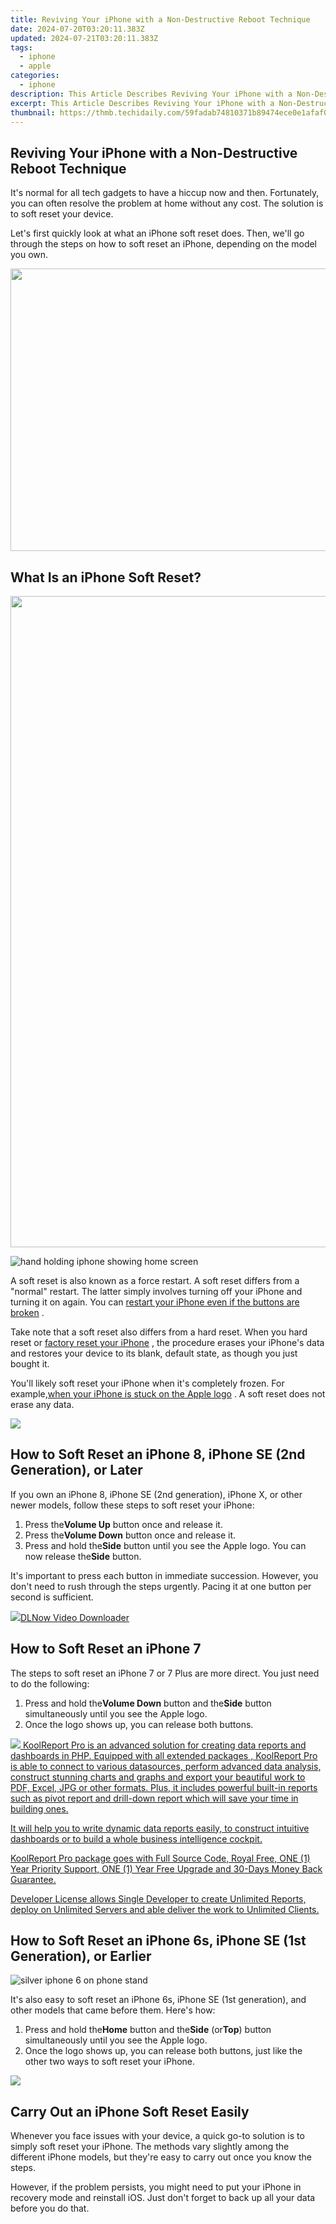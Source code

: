 ```yaml
---
title: Reviving Your iPhone with a Non-Destructive Reboot Technique
date: 2024-07-20T03:20:11.383Z
updated: 2024-07-21T03:20:11.383Z
tags:
  - iphone
  - apple
categories:
  - iphone
description: This Article Describes Reviving Your iPhone with a Non-Destructive Reboot Technique
excerpt: This Article Describes Reviving Your iPhone with a Non-Destructive Reboot Technique
thumbnail: https://thmb.techidaily.com/59fadab74810371b89474ece0e1afaf00b25fe1d9d17efc006ec62a9fbd8fe50.jpg
---
```


## Reviving Your iPhone with a Non-Destructive Reboot Technique

 It's normal for all tech gadgets to have a hiccup now and then. Fortunately, you can often resolve the problem at home without any cost. The solution is to soft reset your device.

 Let's first quickly look at what an iPhone soft reset does. Then, we'll go through the steps on how to soft reset an iPhone, depending on the model you own.

<!-- affiliate ads begin -->
<a href="https://ukaidot.sjv.io/c/5597632/1793234/19578" target="_top" id="1793234"><img src="//a.impactradius-go.com/display-ad/19578-1793234" border="0" alt="" width="678" height="452"/></a><img height="0" width="0" src="https://imp.pxf.io/i/5597632/1793234/19578" style="position:absolute;visibility:hidden;" border="0" />
<!-- affiliate ads end -->
## What Is an iPhone Soft Reset?

<!-- affiliate ads begin -->
<a href="https://tokenmetrics.sjv.io/c/5597632/1864921/20702" target="_top" id="1864921"><img src="//a.impactradius-go.com/display-ad/20702-1864921" border="0" alt="" width="1251" height="1042"/></a>
<!-- affiliate ads end -->
![hand holding iphone showing home screen](https://static1.makeuseofimages.com/wordpress/wp-content/uploads/2022/10/MUO-in-article-image-(1200px-by-600px-21-ratio)-(14).jpg)

 A soft reset is also known as a force restart. A soft reset differs from a "normal" restart. The latter simply involves turning off your iPhone and turning it on again. You can [restart your iPhone even if the buttons are broken](https://www.makeuseof.com/how-to-restart-any-iphone-even-if-the-buttons-are-broken/) .

 Take note that a soft reset also differs from a hard reset. When you hard reset or [factory reset your iPhone](https://www.makeuseof.com/best-methods-factory-reset-iphone-without-password-ios-beta-16/) , the procedure erases your iPhone's data and restores your device to its blank, default state, as though you just bought it.

 You'll likely soft reset your iPhone when it's completely frozen. For example,[when your iPhone is stuck on the Apple logo](https://www.makeuseof.com/fix-iphone-stuck-apple-logo/) . A soft reset does not erase any data.

<!-- affiliate ads begin -->
<a href="https://shop.mondly.com/affiliate.php?ACCOUNT=ATISTUDI&AFFILIATE=108875&PATH=https%3A%2F%2Fwww.mondly.com%3FAFFILIATE%3D108875%26RESOURCE%3D%2BEducational%2B300x600%2B"><img src="https://secure.avangate.com/images/merchant/69c418c33ec2e1a4267fa9bb77fa1428/educational-300x600.gif" border="0"></a>
<!-- affiliate ads end -->
## How to Soft Reset an iPhone 8, iPhone SE (2nd Generation), or Later

 If you own an iPhone 8, iPhone SE (2nd generation), iPhone X, or other newer models, follow these steps to soft reset your iPhone:

1. Press the**Volume Up** button once and release it.
2. Press the**Volume Down** button once and release it.
3. Press and hold the**Side** button until you see the Apple logo. You can now release the**Side** button.

 It's important to press each button in immediate succession. However, you don't need to rush through the steps urgently. Pacing it at one button per second is sufficient.

<!-- affiliate ads begin -->
<a href="https://secure.2checkout.com/order/checkout.php?PRODS=4712430&QTY=1&AFFILIATE=108875&CART=1"><img src="https://secure.avangate.com/images/merchant/c404a5adbf90e09631678b13b05d9d7a/products/dlnow_256.png" border="0">DLNow Video Downloader</a>
<!-- affiliate ads end -->
## How to Soft Reset an iPhone 7

 The steps to soft reset an iPhone 7 or 7 Plus are more direct. You just need to do the following:

1. Press and hold the**Volume Down** button and the**Side** button simultaneously until you see the Apple logo.
2. Once the logo shows up, you can release both buttons.

<!-- affiliate ads begin -->
<a href="https://secure.2checkout.com/order/checkout.php?PRODS=4737285&QTY=1&AFFILIATE=108875&CART=1"><img src="https://secure.avangate.com/images/merchant/b2f83c409ce63012229fb9cd465bdcfe/products/copy_reporting_system.png" border="0">  KoolReport Pro  is an advanced solution for creating data reports and dashboards in PHP. Equipped with all  extended packages , KoolReport Pro is able to connect to various datasources, perform advanced data analysis, construct stunning charts and graphs and export your beautiful work to PDF, Excel, JPG or other formats. Plus, it includes powerful built-in reports such as pivot report and drill-down report which will save your time in building ones. 

 It will help you to write dynamic data reports easily, to construct intuitive dashboards or to build a whole business intelligence cockpit. 

  KoolReport Pro  package goes with Full Source Code, Royal Free, ONE (1) Year Priority Support, ONE (1) Year Free Upgrade and 30-Days Money Back Guarantee. 

  Developer License  allows  Single Developer  to create Unlimited Reports, deploy on Unlimited Servers and able deliver the work to Unlimited Clients. </a>
<!-- affiliate ads end -->
## How to Soft Reset an iPhone 6s, iPhone SE (1st Generation), or Earlier

![silver iphone 6 on phone stand](https://static1.makeuseofimages.com/wordpress/wp-content/uploads/2022/10/MUO-in-article-image-(1200px-by-600px-21-ratio)-(15).jpg)

 It's also easy to soft reset an iPhone 6s, iPhone SE (1st generation), and other models that came before them. Here's how:

1. Press and hold the**Home** button and the**Side** (or**Top**) button simultaneously until you see the Apple logo.
2. Once the logo shows up, you can release both buttons, just like the other two ways to soft reset your iPhone.

<!-- affiliate ads begin -->
<a href="https://shop.manycam.com/order/checkout.php?PRODS=17728032&QTY=1&AFFILIATE=108875&CART=1"><img src="https://secure.avangate.com/images/merchant/8230bea7d54bcdf99cdfe85cb07313d5/mcaffbanner920x120.png" border="0"></a>
<!-- affiliate ads end -->
## Carry Out an iPhone Soft Reset Easily

 Whenever you face issues with your device, a quick go-to solution is to simply soft reset your iPhone. The methods vary slightly among the different iPhone models, but they're easy to carry out once you know the steps.

 However, if the problem persists, you might need to put your iPhone in recovery mode and reinstall iOS. Just don't forget to back up all your data before you do that.

<ins class="adsbygoogle"
     style="display:block"
     data-ad-format="autorelaxed"
     data-ad-client="ca-pub-7571918770474297"
     data-ad-slot="1223367746"></ins>



<ins class="adsbygoogle"
     style="display:block"
     data-ad-client="ca-pub-7571918770474297"
     data-ad-slot="8358498916"
     data-ad-format="auto"
     data-full-width-responsive="true"></ins>


